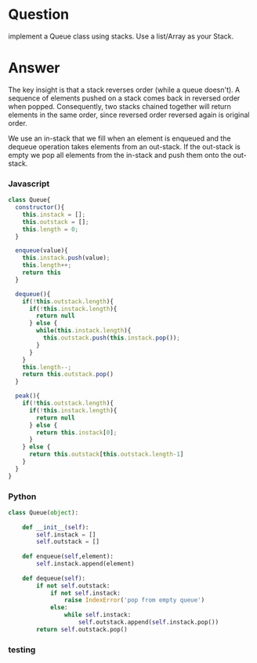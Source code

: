 # Question
implement a Queue class using stacks. Use a list/Array as your Stack.
# Answer
The key insight is that a stack reverses order (while a queue doesn't). A sequence of elements pushed on a stack comes back in reversed order when popped. Consequently, two stacks chained together will return elements in the same order, since reversed order reversed again is original order.

We use an in-stack that we fill when an element is enqueued and the dequeue operation takes elements from an out-stack. If the out-stack is empty we pop all elements from the in-stack and push them onto the out-stack.
### Javascript
```javascript
class Queue{
  constructor(){
    this.instack = [];
    this.outstack = [];
    this.length = 0;
  }

  enqueue(value){
    this.instack.push(value);
    this.length++;
    return this
  }

  dequeue(){
    if(!this.outstack.length){
      if(!this.instack.length){
        return null
      } else {
        while(this.instack.length){
          this.outstack.push(this.instack.pop());
        }
      }
    }
    this.length--;
    return this.outstack.pop()
  }

  peak(){
    if(!this.outstack.length){
      if(!this.instack.length){
        return null
      } else {
        return this.instack[0];
      }
    } else {
      return this.outstack[this.outstack.length-1]
    }
  }
}

```

### Python
```python
class Queue(object):
    
    def __init__(self):
        self.instack = []
        self.outstack = []
     
    def enqueue(self,element):
        self.instack.append(element)
    
    def dequeue(self):
        if not self.outstack:
            if not self.instack:
                raise IndexError('pop from empty queue')
            else:
                while self.instack:
                    self.outstack.append(self.instack.pop())
        return self.outstack.pop()  
```

### testing

```python
```
